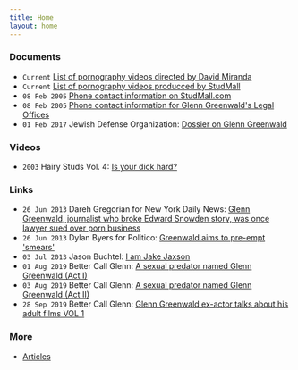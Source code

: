 ```yaml
---
title: Home
layout: home
---
```


### Documents

- ``Current`` [List of pornography videos directed by David Miranda](https://www.gayeroticvideoindex.com/D/3/2013.html)
- ``Current`` [List of pornography videos producced by StudMall](https://www.gayeroticvideoindex.com/C/7/6277.html)
- ``08 Feb 2005`` [Phone contact information on StudMall.com](http://web.archive.org/web/20050208081923/http://www.studmall.com/contact.php)
- ``08 Feb 2005`` [Phone contact information for Glenn Greenwald's Legal Offices](https://archive.is/7CM2z)
- ``01 Feb 2017`` Jewish Defense Organization: [Dossier on Glenn Greenwald](/docs/jewish-defense-organization-dossier.pdf)

### Videos

- ``2003`` Hairy Studs Vol. 4: [Is your dick hard?](/media/hairy-studs-4-audio.mp4)

### Links

- ``26 Jun 2013`` Dareh Gregorian for New York Daily News: [Glenn Greenwald, journalist who broke Edward Snowden story, was once lawyer sued over porn business](https://www.nydailynews.com/news/national/greenwald-reporter-broke-nsa-story-lawyer-sued-porn-biz-article-1.1383448)
- ``26 Jun 2013`` Dylan Byers for Politico: [Greenwald aims to pre-empt 'smears'](https://www.politico.com/blogs/media/2013/06/greenwald-aims-to-pre-empt-smears-167191)
- ``03 Jul 2013`` Jason Buchtel: [I am Jake Jaxson](https://jakejaxson.com/post/54490441032/i-am-jake-jaxson)
- ``01 Aug 2019`` Better Call Glenn: [A sexual predator named Glenn Greenwald (Act I)](https://web.archive.org/web/20190803233858/https://bettercallglenn.com/um-predador-sexual-chamado-glenn-greenwald-ato-i/)
- ``03 Aug 2019`` Better Call Glenn: [A sexual predator named Glenn Greenwald (Act II)](https://web.archive.org/web/20190803233858/https://bettercallglenn.com/um-predador-sexual-chamado-glenn-greenwald-ato-ii/)
- ``28 Sep 2019`` Better Call Glenn: [Glenn Greenwald ex-actor talks about his adult films VOL 1](https://web.archive.org/web/20191012162650/https://bettercallglenn.com/ex-ator-de-glenn-greenwald-fala-sobre-seus-filmes-adultos-vol-1/)

### More

- [Articles](articles.md)
